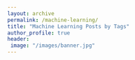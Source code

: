 ```yaml
---
layout: archive
permalink: /machine-learning/
title: "Machine Learning Posts by Tags"
author_profile: true
header: 
 image: "/images/banner.jpg"
---
```


